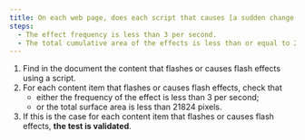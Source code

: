 ```yaml
---
title: On each web page, does each script that causes [a sudden change in brightness or flashing](#sudden-change-in-brightness-or-flashing-effect) meet one of these conditions?
steps:
  - The effect frequency is less than 3 per second.
  - The total cumulative area of the effects is less than or equal to 21824 pixels.
---
```


1. Find in the document the content that flashes or causes flash effects using a script.
2. For each content item that flashes or causes flash effects, check that
   - either the frequency of the effect is less than 3 per second;
   - or the total surface area is less than 21824 pixels.
3. If this is the case for each content item that flashes or causes flash effects, **the test is validated**.
